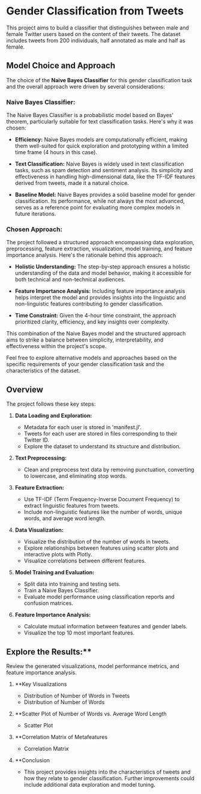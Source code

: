 # Gender Classification from Tweets

This project aims to build a classifier that distinguishes between male and female Twitter users based on the content of their tweets. The dataset includes tweets from 200 individuals, half annotated as male and half as female.

## Model Choice and Approach

The choice of the **Naive Bayes Classifier** for this gender classification task and the overall approach were driven by several considerations:

### Naive Bayes Classifier:
The Naive Bayes Classifier is a probabilistic model based on Bayes' theorem, particularly suitable for text classification tasks. Here's why it was chosen:

- **Efficiency:** Naive Bayes models are computationally efficient, making them well-suited for quick exploration and prototyping within a limited time frame (4 hours in this case).
  
- **Text Classification:** Naive Bayes is widely used in text classification tasks, such as spam detection and sentiment analysis. Its simplicity and effectiveness in handling high-dimensional data, like the TF-IDF features derived from tweets, made it a natural choice.

- **Baseline Model:** Naive Bayes provides a solid baseline model for gender classification. Its performance, while not always the most advanced, serves as a reference point for evaluating more complex models in future iterations.

### Chosen Approach:

The project followed a structured approach encompassing data exploration, preprocessing, feature extraction, visualization, model training, and feature importance analysis. Here's the rationale behind this approach:

- **Holistic Understanding:** The step-by-step approach ensures a holistic understanding of the data and model behavior, making it accessible for both technical and non-technical audiences.

- **Feature Importance Analysis:** Including feature importance analysis helps interpret the model and provides insights into the linguistic and non-linguistic features contributing to gender classification.

- **Time Constraint:** Given the 4-hour time constraint, the approach prioritized clarity, efficiency, and key insights over complexity.

This combination of the Naive Bayes model and the structured approach aims to strike a balance between simplicity, interpretability, and effectiveness within the project's scope.

Feel free to explore alternative models and approaches based on the specific requirements of your gender classification task and the characteristics of the dataset.

## Overview

The project follows these key steps:

1. **Data Loading and Exploration:**
   - Metadata for each user is stored in 'manifest.jl'.
   - Tweets for each user are stored in files corresponding to their Twitter ID.
   - Explore the dataset to understand its structure and distribution.

2. **Text Preprocessing:**
   - Clean and preprocess text data by removing punctuation, converting to lowercase, and eliminating stop words.

3. **Feature Extraction:**
   - Use TF-IDF (Term Frequency-Inverse Document Frequency) to extract linguistic features from tweets.
   - Include non-linguistic features like the number of words, unique words, and average word length.

4. **Data Visualization:**
   - Visualize the distribution of the number of words in tweets.
   - Explore relationships between features using scatter plots and interactive plots with Plotly.
   - Visualize correlations between different features.

5. **Model Training and Evaluation:**
   - Split data into training and testing sets.
   - Train a Naive Bayes Classifier.
   - Evaluate model performance using classification reports and confusion matrices.

6. **Feature Importance Analysis:**
   - Calculate mutual information between features and gender labels.
   - Visualize the top 10 most important features.



## Explore the Results:**
Review the generated visualizations, model performance metrics, and feature importance analysis.

1. **Key Visualizations
   - Distribution of Number of Words in Tweets
   - Distribution of Number of Words

2. **Scatter Plot of Number of Words vs. Average Word Length
   - Scatter Plot

3. **Correlation Matrix of Metafeatures
   - Correlation Matrix

4. **Conclusion
   - This project provides insights into the characteristics of tweets and how they relate to gender classification. Further improvements could include additional data exploration and model tuning.
